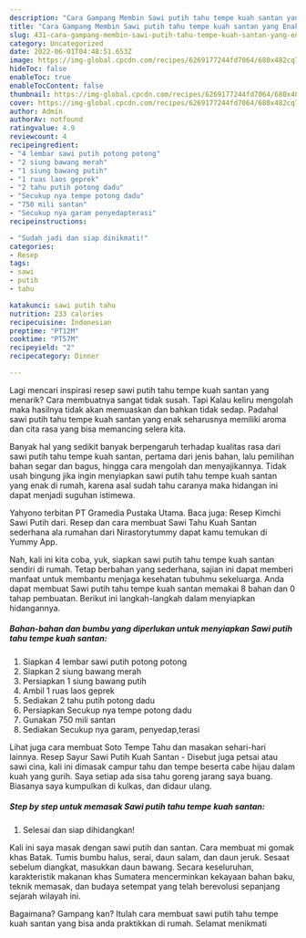 ```yaml
---
description: "Cara Gampang Membin Sawi putih tahu tempe kuah santan yang Enak Banget}"
title: "Cara Gampang Membin Sawi putih tahu tempe kuah santan yang Enak Banget}"
slug: 431-cara-gampang-membin-sawi-putih-tahu-tempe-kuah-santan-yang-enak-banget
category: Uncategorized
date: 2022-06-01T04:48:51.653Z
image: https://img-global.cpcdn.com/recipes/6269177244fd7064/680x482cq70/sawi-putih-tahu-tempe-kuah-santan-foto-resep-utama.jpg
hideToc: false
enableToc: true
enableTocContent: false
thumbnail: https://img-global.cpcdn.com/recipes/6269177244fd7064/680x482cq70/sawi-putih-tahu-tempe-kuah-santan-foto-resep-utama.jpg
cover: https://img-global.cpcdn.com/recipes/6269177244fd7064/680x482cq70/sawi-putih-tahu-tempe-kuah-santan-foto-resep-utama.jpg
author: Admin
authorAv: notfound
ratingvalue: 4.9
reviewcount: 4
recipeingredient:
- "4 lembar sawi putih potong potong"
- "2 siung bawang merah"
- "1 siung bawang putih"
- "1 ruas laos geprek"
- "2 tahu putih potong dadu"
- "Secukup nya tempe potong dadu"
- "750 mili santan"
- "Secukup nya garam penyedapterasi"
recipeinstructions:

- "Sudah jadi dan siap dinikmati!"
categories:
- Resep
tags:
- sawi
- putih
- tahu

katakunci: sawi putih tahu 
nutrition: 233 calories
recipecuisine: Indonesian
preptime: "PT12M"
cooktime: "PT57M"
recipeyield: "2"
recipecategory: Dinner

---
```



Lagi mencari inspirasi resep sawi putih tahu tempe kuah santan yang menarik? Cara membuatnya sangat tidak susah. Tapi Kalau keliru mengolah maka hasilnya tidak akan memuaskan dan bahkan tidak sedap. Padahal sawi putih tahu tempe kuah santan yang enak seharusnya memiliki aroma dan cita rasa yang bisa memancing selera kita.


Banyak hal yang sedikit banyak berpengaruh terhadap kualitas rasa dari sawi putih tahu tempe kuah santan, pertama dari jenis bahan, lalu pemilihan bahan segar dan bagus, hingga cara mengolah dan menyajikannya. Tidak usah bingung jika ingin menyiapkan sawi putih tahu tempe kuah santan yang enak di rumah, karena asal sudah tahu caranya maka hidangan ini dapat menjadi suguhan istimewa.

Yahyono terbitan PT Gramedia Pustaka Utama. Baca juga: Resep Kimchi Sawi Putih dari. Resep dan cara membuat Sawi Tahu Kuah Santan sederhana ala rumahan dari Nirastorytummy dapat kamu temukan di Yummy App.


Nah, kali ini kita coba, yuk, siapkan sawi putih tahu tempe kuah santan sendiri di rumah. Tetap berbahan yang sederhana, sajian ini dapat memberi manfaat untuk membantu menjaga kesehatan tubuhmu sekeluarga. Anda dapat membuat Sawi putih tahu tempe kuah santan memakai 8 bahan dan 0 tahap pembuatan. Berikut ini langkah-langkah dalam menyiapkan hidangannya.

<!--inarticleads1-->

##### Bahan-bahan dan bumbu yang diperlukan untuk menyiapkan Sawi putih tahu tempe kuah santan:

1. Siapkan 4 lembar sawi putih potong potong
1. Siapkan 2 siung bawang merah
1. Persiapkan 1 siung bawang putih
1. Ambil 1 ruas laos geprek
1. Sediakan 2 tahu putih potong dadu
1. Persiapkan Secukup nya tempe potong dadu
1. Gunakan 750 mili santan
1. Sediakan Secukup nya garam, penyedap,terasi


Lihat juga cara membuat Soto Tempe Tahu dan masakan sehari-hari lainnya. Resep Sayur Sawi Putih Kuah Santan - Disebut juga petsai atau sawi cina, kali ini dimasak campur tahu dan tempe beserta cabe hijau dalam kuah yang gurih. Saya setiap ada sisa tahu goreng jarang saya buang. Biasanya saya kumpulkan di kulkas, dan didaur ulang. 

<!--inarticleads2-->

##### Step by step untuk memasak Sawi putih tahu tempe kuah santan:


1. Selesai dan siap dihidangkan!

Kali ini saya masak dengan sawi putih dan santan. Cara membuat mi gomak khas Batak. Tumis bumbu halus, serai, daun salam, dan daun jeruk. Sesaat sebelum diangkat, masukkan daun bawang. Secara keseluruhan, karakteristik makanan khas Sumatera mencerminkan kekayaan bahan baku, teknik memasak, dan budaya setempat yang telah berevolusi sepanjang sejarah wilayah ini. 

Bagaimana? Gampang kan? Itulah cara membuat sawi putih tahu tempe kuah santan yang bisa anda praktikkan di rumah. Selamat menikmati
